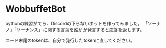 # WobbuffetBot
pythonの練習がてら、Discordの下らないボットを作ってみました。
「ソーナノ」「ソーナンス」に関する言葉を誰かが発言すると応答を返します。

コード末尾のtokenは、自分で発行したtokenに直してください。
